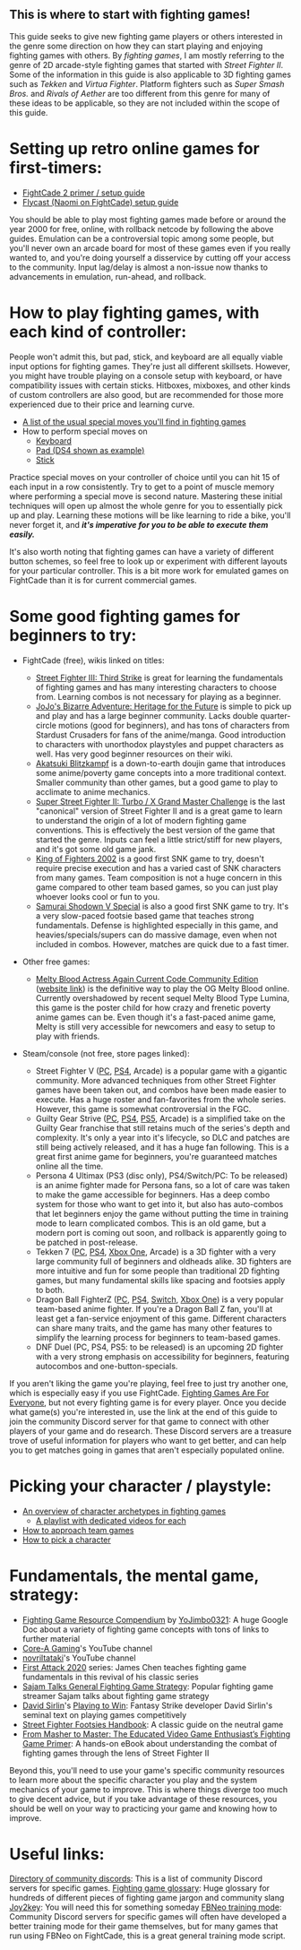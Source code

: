 ## This is where to start with fighting games!

This guide seeks to give new fighting game players or others interested in the genre some direction on how they can start playing and enjoying fighting games with others. By *fighting games*, I am mostly referring to the genre of 2D arcade-style fighting games that started with *Street Fighter II*. Some of the information in this guide is also applicable to 3D fighting games such as *Tekken* and *Virtua Fighter*. Platform fighters such as *Super Smash Bros.* and *Rivals of Aether* are too different from this genre for many of these ideas to be applicable, so they are not included within the scope of this guide.

# Setting up retro online games for first-timers:
- [FightCade 2 primer / setup guide](https://docs.google.com/document/d/18mBBLVMCzzlq7eejTvGaoCFb9H2VM_PuAsbM8pjBmoY)
- [Flycast (Naomi on FightCade) setup guide](https://www.reddit.com/r/fightcade/comments/pkavwm/flycast_dojo_fightcade_setup_guide/)

You should be able to play most fighting games made before or around the year 2000 for free, online, with rollback netcode by following the above guides. Emulation can be a controversial topic among some people, but you'll never own an arcade board for most of these games even if you really wanted to, and you're doing yourself a disservice by cutting off your access to the community. Input lag/delay is almost a non-issue now thanks to advancements in emulation, run-ahead, and rollback. 

# How to play fighting games, with each kind of controller:
People won't admit this, but pad, stick, and keyboard are all equally viable input options for fighting games. They're just all different skillsets. However, you might have trouble playing on a console setup with keyboard, or have compatibility issues with certain sticks. Hitboxes, mixboxes, and other kinds of custom controllers are also good, but are recommended for those more experienced due to their price and learning curve.

- [A list of the usual special moves you'll find in fighting games](https://critpoints.net/2018/03/04/how-to-perform-fighting-game-motions/)
- How to perform special moves on
	- [Keyboard](https://www.youtube.com/watch?v=GdvCG_ISoaM)
	- [Pad (DS4 shown as example)](https://www.youtube.com/watch?v=AeRfBEBJxRc)
	- [Stick](https://www.youtube.com/watch?v=Qi0QMmYnaKM)

Practice special moves on your controller of choice until you can hit 15 of each input in a row consistently. Try to get to a point of muscle memory where performing a special move is second nature. Mastering these initial techniques will open up almost the whole genre for you to essentially pick up and play. Learning these motions will be like learning to ride a bike, you'll never forget it, and ***it's imperative for you to be able to execute them easily.***

It's also worth noting that fighting games can have a variety of different button schemes, so feel free to look up or experiment with different layouts for your particular controller. This is a bit more work for emulated games on FightCade than it is for current commercial games.

# Some good fighting games for beginners to try:

- FightCade (free), wikis linked on titles:
	- [Street Fighter III: Third Strike](https://wiki.supercombo.gg/w/Street_Fighter_3:_3rd_Strike) is great for learning the fundamentals of fighting games and has many interesting characters to choose from. Learning combos is not necessary for playing as a beginner.
	- [JoJo's Bizarre Adventure: Heritage for the Future](https://jojoban.fandom.com/wiki/JoJoban) is simple to pick up and play and has a large beginner community. Lacks double quarter-circle motions (good for beginners), and has tons of characters from Stardust Crusaders for fans of the anime/manga. Good introduction to characters with unorthodox playstyles and puppet characters as well. Has very good beginner resources on their wiki.
	- [Akatsuki Blitzkampf](https://wiki.gbl.gg/w/Akatsuki_Blitzkampf) is a down-to-earth doujin game that introduces some anime/poverty game concepts into a more traditional context. Smaller community than other games, but a good game to play to acclimate to anime mechanics.
	- [Super Street Fighter II: Turbo / X Grand Master Challenge](https://wiki.supercombo.gg/w/Super_Street_Fighter_2_Turbo) is the last "canonical" version of Street Fighter II and is a great game to learn to understand the origin of a lot of modern fighting game conventions. This is effectively the best version of the game that started the genre. Inputs can feel a little strict/stiff for new players, and it's got some old game jank.
	- [King of Fighters 2002](https://wiki.supercombo.gg/w/The_King_of_Fighters_2002) is a good first SNK game to try, doesn't require precise execution and has a varied cast of SNK characters from many games. Team composition is not a huge concern in this game compared to other team based games, so you can just play whoever looks cool or fun to you.
	- [Samurai Shodown V Special](https://wiki.gbl.gg/w/Samurai_Shodown_V_Special) is also a good first SNK game to try. It's a very slow-paced footsie based game that teaches strong fundamentals. Defense is highlighted especially in this game, and heavies/specials/supers can do massive damage, even when not included in combos. However, matches are quick due to a fast timer.

- Other free games:
	- [Melty Blood Actress Again Current Code Community Edition](https://wiki.gbl.gg/w/Melty_Blood/MBAACC) ([website link](https://play.meltyblood.club/)) is the definitive way to play the OG Melty Blood online. Currently overshadowed by recent sequel Melty Blood Type Lumina, this game is the poster child for how crazy and frenetic poverty anime games can be. Even though it's a fast-paced anime game, Melty is still very accessible for newcomers and easy to setup to play with friends.

- Steam/console (not free, store pages linked):
	- Street Fighter V ([PC](https://store.steampowered.com/bundle/13444/Street_Fighter_V__Champion_Edition/), [PS4](https://store.playstation.com/en-us/product/UP0102-CUSA01200_00-SFVCE00000000000), Arcade) is a popular game with a gigantic community. More advanced techniques from other Street Fighter games have been taken out, and combos have been made easier to execute. Has a huge roster and fan-favorites from the whole series. However, this game is somewhat controversial in the FGC.
	- Guilty Gear Strive ([PC](https://store.steampowered.com/app/1384160/GUILTY_GEAR_STRIVE/), [PS4](https://store.playstation.com/en-us/product/UP0036-PPSA02181_00-GGSTPS5US0000100), [PS5](https://store.playstation.com/en-us/product/UP0036-PPSA02181_00-GGSTPS5US0000100), Arcade) is a simplified take on the Guilty Gear franchise that still retains much of the series's depth and complexity. It's only a year into it's lifecycle, so DLC and patches are still being actively released, and it has a huge fan following. This is a great first anime game for beginners, you're guaranteed matches online all the time.
	- Persona 4 Ultimax (PS3 (disc only), PS4/Switch/PC: To be released) is an anime fighter made for Persona fans, so a lot of care was taken to make the game accessible for beginners. Has a deep combo system for those who want to get into it, but also has auto-combos that let beginners enjoy the game without putting the time in training mode to learn complicated combos. This is an old game, but a modern port is coming out soon, and rollback is apparently going to be patched in post-release.
	- Tekken 7 ([PC](https://store.steampowered.com/app/389730/TEKKEN_7/), [PS4](https://store.playstation.com/en-us/product/UP0700-CUSA05972_00-000000000TEKKEN7), [Xbox One](https://www.xbox.com/en-US/games/store/tekken-7/brjgprmbv1nt), Arcade) is a 3D fighter with a very large community full of beginners and oldheads alike. 3D fighters are more intuitive and fun for some people than traditional 2D fighting games, but many fundamental skills like spacing and footsies apply to both.
	- Dragon Ball FighterZ ([PC](https://store.steampowered.com/app/678950/DRAGON_BALL_FighterZ/), [PS4](https://store.playstation.com/en-us/product/UP0700-CUSA09072_00-DBPROJECTZGOKU18), [Switch](https://www.nintendo.com/games/detail/dragon-ball-fighterz-switch/), [Xbox One](https://www.xbox.com/en-US/games/dragon-ball-fighterz)) is a very popular team-based anime fighter. If you're a Dragon Ball Z fan, you'll at least get a fan-service enjoyment of this game. Different characters can share many traits, and the game has many other features to simplify the learning process for beginners to team-based games.
	- DNF Duel (PC, PS4, PS5: to be released) is an upcoming 2D fighter with a very strong emphasis on accessibility for beginners, featuring autocombos and one-button-specials. 

If you aren't liking the game you're playing, feel free to just try another one, which is especially easy if you use FightCade. [Fighting Games Are For Everyone](https://www.youtube.com/watch?v=DPBksemWym0), but not every fighting game is for every player. Once you decide what game(s) you're interested in, use the link at the end of this guide to join the community Discord server for that game to connect with other players of your game and do research. These Discord servers are a treasure trove of useful information for players who want to get better, and can help you to get matches going in games that aren't especially populated online. 

# Picking your character / playstyle:
- [An overview of character archetypes in fighting games](https://www.youtube.com/watch?v=xnymxhfyCmE)
	- [A playlist with dedicated videos for each](https://www.youtube.com/playlist?list=PLnKnEE3n5Y_dBlP_rEsu9tM1im9fbMgQM)
- [How to approach team games](https://www.youtube.com/watch?v=Gs5EASClxX4)
- [How to pick a character](https://www.youtube.com/watch?v=AGHGEttNjyo)

# Fundamentals, the mental game, strategy:
- [Fighting Game Resource Compendium](https://docs.google.com/document/d/1Va7hiR0_qo38PTbXdP2trrlK42Nm3j-Fws0nH312DXo/) by [YoJimbo0321](https://twitter.com/YoJimbo0321/status/1468581128181358599): A huge Google Doc about a variety of fighting game concepts with tons of links to further material
- [Core-A Gaming](https://www.youtube.com/channel/UCT7njg__VOy3n-SvXemDHvg)'s YouTube channel
- [novriltataki](https://www.youtube.com/channel/UCL45vmk8Jx3Pa3q0xUbZWtw)'s YouTube channel
- [First Attack 2020](https://www.youtube.com/playlist?list=PL45-KVgrSkf6CfB30eMjvcqf8O-WTByp2) series: James Chen teaches fighting game fundamentals in this revival of his classic series
- [Sajam Talks General Fighting Game Strategy](https://www.youtube.com/playlist?list=PL6Zpep0TMBYT91-iSLnHZQi_K6KHJQr-o): Popular fighting game streamer Sajam talks about fighting game strategy
- [David Sirlin](https://twitter.com/Sirlin)'s [Playing to Win](https://www.sirlin.net/ptw/): Fantasy Strike developer David Sirlin's seminal text on playing games competitively
- [Street Fighter Footsies Handbook](https://sonichurricane.com/?page_id=1702): A classic guide on the neutral game
- [From Masher to Master: The Educated Video Game Enthusiast’s Fighting Game Primer](https://cs4730.cs.virginia.edu/materials/FightingGamePrimer.pdf): A hands-on eBook about understanding the combat of fighting games through the lens of Street Fighter II

Beyond this, you'll need to use your game's specific community resources to learn more about the specific character you play and the system mechanics of your game to improve. This is where things diverge too much to give decent advice, but if you take advantage of these resources, you should be well on your way to practicing your game and knowing how to improve.

# Useful links:
[Directory of community discords](https://wiki.supercombo.gg/w/SuperCombo_Wiki:Community_portal): This is a list of community Discord servers for specific games.
[Fighting game glossary](https://glossary.infil.net/): Huge glossary for hundreds of different pieces of fighting game jargon and community slang
[Joy2key](https://joytokey.net/en/): You will need this for something someday 
[FBNeo training mode](https://github.com/peon2/fbneo-training-mode): Community Discord servers for specific games will often have developed a better training mode for their game themselves, but for many games that run using FBNeo on FightCade, this is a great general training mode script.
